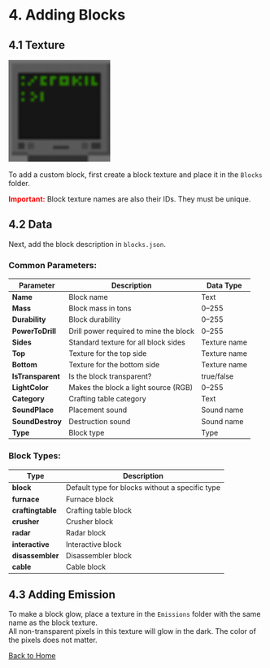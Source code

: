 # 4. Adding Blocks

## 4.1 Texture
<img src="../Images/display.png" alt="Display" width="200" height="200">

To add a custom block, first create a block texture and place it in the `Blocks` folder.

<span style="color:red;">**Important:**</span> Block texture names are also their IDs. They must be unique.

## 4.2 Data
Next, add the block description in `blocks.json`.

### Common Parameters:
<table>
  <thead>
    <tr>
      <th>Parameter</th>
      <th>Description</th>
      <th>Data Type</th>
    </tr>
  </thead>
  <tbody>
    <tr>
      <td><strong>Name</strong></td>
      <td>Block name</td>
      <td>Text</td>
    </tr>
    <tr>
      <td><strong>Mass</strong></td>
      <td>Block mass in tons</td>
      <td>0–255</td>
    </tr>
    <tr>
      <td><strong>Durability</strong></td>
      <td>Block durability</td>
      <td>0–255</td>
    </tr>
    <tr>
      <td><strong>PowerToDrill</strong></td>
      <td>Drill power required to mine the block</td>
      <td>0–255</td>
    </tr>
    <tr>
      <td><strong>Sides</strong></td>
      <td>Standard texture for all block sides</td>
      <td>Texture name</td>
    </tr>
    <tr>
      <td><strong>Top</strong></td>
      <td>Texture for the top side</td>
      <td>Texture name</td>
    </tr>
    <tr>
      <td><strong>Bottom</strong></td>
      <td>Texture for the bottom side</td>
      <td>Texture name</td>
    </tr>
    <tr>
      <td><strong>IsTransparent</strong></td>
      <td>Is the block transparent?</td>
      <td>true/false</td>
    </tr>
    <tr>
      <td><strong>LightColor</strong></td>
      <td>Makes the block a light source (RGB)</td>
      <td>0–255</td>
    </tr>
    <tr>
      <td><strong>Category</strong></td>
      <td>Crafting table category</td>
      <td>Text</td>
    </tr>
    <tr>
      <td><strong>SoundPlace</strong></td>
      <td>Placement sound</td>
      <td>Sound name</td>
    </tr>
    <tr>
      <td><strong>SoundDestroy</strong></td>
      <td>Destruction sound</td>
      <td>Sound name</td>
    </tr>
    <tr>
      <td><strong>Type</strong></td>
      <td>Block type</td>
      <td>Type</td>
    </tr>
  </tbody>
</table>

### Block Types:
<table>
  <thead>
    <tr>
      <th>Type</th>
      <th>Description</th>
    </tr>
  </thead>
  <tbody>
    <tr>
      <td><strong>block</strong></td>
      <td>Default type for blocks without a specific type</td>
    </tr>
    <tr>
      <td><strong>furnace</strong></td>
      <td>Furnace block</td>
    </tr>
    <tr>
      <td><strong>craftingtable</strong></td>
      <td>Crafting table block</td>
    </tr>
    <tr>
      <td><strong>crusher</strong></td>
      <td>Crusher block</td>
    </tr>
    <tr>
      <td><strong>radar</strong></td>
      <td>Radar block</td>
    </tr>
    <tr>
      <td><strong>interactive</strong></td>
      <td>Interactive block</td>
    </tr>
    <tr>
      <td><strong>disassembler</strong></td>
      <td>Disassembler block</td>
    </tr>
    <tr>
      <td><strong>cable</strong></td>
      <td>Cable block</td>
    </tr>
  </tbody>
</table>

## 4.3 Adding Emission
To make a block glow, place a texture in the `Emissions` folder with the same name as the block texture.  
All non-transparent pixels in this texture will glow in the dark. The color of the pixels does not matter.

[Back to Home](../README.md)
